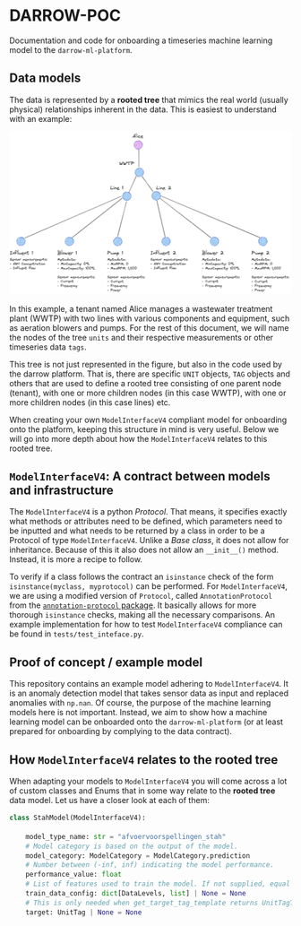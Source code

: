 # DARROW-POC
Documentation and code for onboarding a timeseries machine learning model to the `darrow-ml-platform`.

## Data models
The data is represented by a __rooted tree__ that mimics the real world (usually physical) relationships inherent in the data. This is easiest to understand with an example:

![data_model_example](images/image.png)

In this example, a tenant named Alice manages a wastewater treatment plant (WWTP) with two lines with various components and equipment, such as aeration blowers and pumps. For the rest of this document, we will name the nodes of the tree `units` and their respective measurements or other timeseries data `tags`.

This tree is not just represented in the figure, but also in the code used by the darrow platform. That is, there are specific `UNIT` objects, `TAG` objects and others that are used to define a rooted tree consisting of one parent node (tenant), with one or more children nodes (in this case WWTP), with one or more children nodes (in this case lines) etc.

When creating your own `ModelInterfaceV4` compliant model for onboarding onto the platform, keeping this structure in mind is very useful. Below we will go into more depth about how the `ModelInterfaceV4` relates to this rooted tree.

## `ModelInterfaceV4`: A contract between models and infrastructure
The `ModelInterfaceV4` is a python _Protocol_. That means, it specifies exactly what methods or attributes need to be defined, which parameters need to be inputted and what needs to be returned by a class in order to be a Protocol of type `ModelInterfaceV4`. Unlike a _Base class_, it does not allow for inheritance. Because of this it also does not allow an `__init__()` method. Instead, it is more a recipe to follow.

To verify if a class follows the contract an `isinstance` check of the form `isinstance(myclass, myprotocol)` can be performed. For `ModelInterfaceV4`, we are using a modified version of `Protocol`, called `AnnotationProtocol` from the [`annotation-protocol` package](https://github.com/RoyalHaskoningDHV/annotation-protocol). It basically allows for more thorough `isinstance` checks, making all the necessary comparisons. An example implementation for how to test `ModelInterfaceV4` compliance can be found in `tests/test_inteface.py`.

## Proof of concept / example model
This repository contains an example model adhering to `ModelInterfaceV4`. It is an anomaly detection model that takes sensor data as input and replaced anomalies with `np.nan`. Of course, the purpose of the machine learning models here is not important. Instead, we aim to show how a machine learning model can be onboarded onto the `darrow-ml-platform` (or at least prepared for onboarding by complying to the data contract).

## How `ModelInterfaceV4` relates to the __rooted tree__
When adapting your models to `ModelInterfaceV4` you will come across a lot of custom classes and Enums that in some way relate to the __rooted tree__ data model. Let us have a closer look at each of them:

```python
class StahModel(ModelInterfaceV4):

    model_type_name: str = "afvoervoorspellingen_stah"
    # Model category is based on the output of the model.
    model_category: ModelCategory = ModelCategory.prediction
    # Number between (-inf, inf) indicating the model performance.
    performance_value: float
    # List of features used to train the model. If not supplied, equal to data_config().
    train_data_config: dict[DataLevels, list] | None = None
    # This is only needed when get_target_tag_template returns UnitTagTemplate
    target: UnitTag | None = None
```


